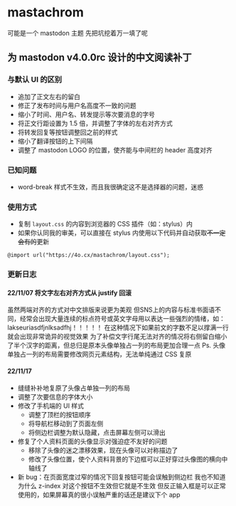 # mastachrom

可能是一个 mastodon 主题
先把坑挖着万一填了呢

## 为 mastodon v4.0.0rc 设计的中文阅读补丁

### 与默认 UI 的区别

- 追加了正文左右的留白
- 修正了发布时间与用户名高度不一致的问题
- 缩小了时间、用户名、转发提示等次要消息的字号
- 将正文行距设置为 1.5 倍，并调整了字体的左右对齐方式
- 将转发回复等按钮调整回之前的样式
- 缩小了翻译按钮的上下间隔
- 调整了 mastodon LOGO 的位置，使齐能与中间栏的 header 高度对齐

### 已知问题

- word-break 样式不生效，而且我很确定这不是选择器的问题，迷惑

### 使用方式

- 复制 `layout.css` 的内容到浏览器的 CSS 插件（如：stylus）内
- 如果你认同我的审美，可以直接在 stylus 内使用以下代码并自动获取~~不一定会有的~~更新

```
@import url("https://4o.cx/mastachrom/layout.css");
```

### 更新日志

#### 22/11/07 将文字左右对齐方式从 justify 回滚

虽然两端对齐的方式对中文排版来说更为美观
但SNS上的内容与标准书面语不同，经常会出现大量连续的标点符号或英文字母用以表达一些强烈的情绪，如：lakseuriasdfjnlksadfhj！！！！！
在这种情况下如果前文的字数不足以撑满一行就会出现非常诡异的视觉效果
为了补偿文字行尾无法对齐的情况将右侧留白缩小了半个汉字的距离，但总归是原本头像单独占一列的布局更加合理一点
Ps. 头像单独占一列的布局需要修改网页元素结构，无法单纯通过 CSS 复原

#### 22/11/17 

- 缝缝补补地复原了头像占单独一列的布局
- 调整了次要信息的字体大小
- 修改了手机端的 UI 样式
	- 调整了顶栏的按钮顺序
	- 将导航栏移动到了页面左侧
	- 将侧边栏调整为默认隐藏，点击屏幕左侧可以滑出
- 修复了个人资料页面的头像显示对强迫症不友好的问题
	- 移除了头像的迷之漂移效果，现在头像可以对称描边了
	- 修改了头像位置，使个人资料背景的下边框可以正好穿过头像图的横向中轴线了
- 新 bug：在页面宽度过窄的情况下回复按钮可能会误触到侧边栏
	我也不知道为什么 z-index 对这个按钮不生效但它就是不生效
	但反正输入框是可以正常使用的，如果屏幕真的很小误触严重的话还是建议下个 app